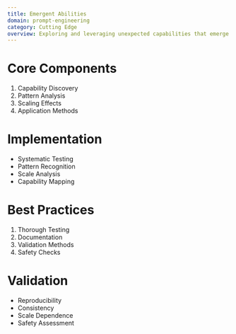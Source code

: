 ```yaml
---
title: Emergent Abilities
domain: prompt-engineering
category: Cutting Edge
overview: Exploring and leveraging unexpected capabilities that emerge in large language models.
---
```


# Core Components
1. Capability Discovery
2. Pattern Analysis
3. Scaling Effects
4. Application Methods

# Implementation
- Systematic Testing
- Pattern Recognition
- Scale Analysis
- Capability Mapping

# Best Practices
1. Thorough Testing
2. Documentation
3. Validation Methods
4. Safety Checks

# Validation
- Reproducibility
- Consistency
- Scale Dependence
- Safety Assessment
